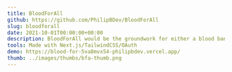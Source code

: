 ```yaml
---
title: BloodForAll
github: https://github.com/PhilipBDev/BloodForAll
slug: bloodforall
date: 2021-10-01T00:00:00+00:00
description: BloodForAll would be the groundwork for either a blood bank or a blood donation informational resource. Features a small login feature to test the use of OAuth.
tools: Made with Next.js/TailwindCSS/OAuth
demo: https://blood-for-5va8mvx54-philipbdev.vercel.app/
thumb: ../images/thumbs/bfa-thumb.png
---
```

